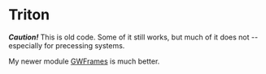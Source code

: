 Triton
======

***Caution!***  This is old code.  Some of it still works, but much of it does not -- especially for precessing systems.

My newer module [GWFrames](https://github.com/MOBle/GWFrames) is much better.
